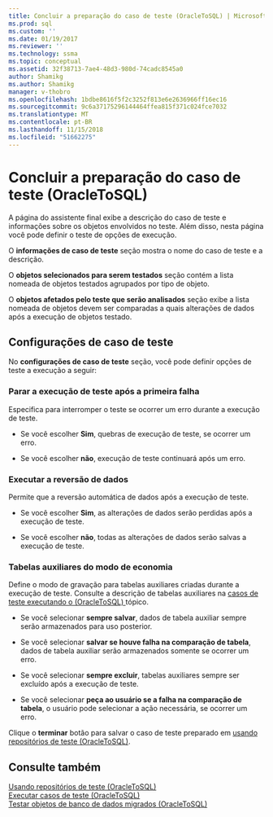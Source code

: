 ```yaml
---
title: Concluir a preparação do caso de teste (OracleToSQL) | Microsoft Docs
ms.prod: sql
ms.custom: ''
ms.date: 01/19/2017
ms.reviewer: ''
ms.technology: ssma
ms.topic: conceptual
ms.assetid: 32f38713-7ae4-48d3-980d-74cadc8545a0
author: Shamikg
ms.author: Shamikg
manager: v-thobro
ms.openlocfilehash: 1bdbe8616f5f2c3252f813e6e2636966ff16ec16
ms.sourcegitcommit: 9c6a37175296144464ffea815f371c024fce7032
ms.translationtype: MT
ms.contentlocale: pt-BR
ms.lasthandoff: 11/15/2018
ms.locfileid: "51662275"
---
```

# <a name="finishing-test-case-preparation-oracletosql"></a>Concluir a preparação do caso de teste (OracleToSQL)
A página do assistente final exibe a descrição do caso de teste e informações sobre os objetos envolvidos no teste. Além disso, nesta página você pode definir o teste de opções de execução.  
  
O **informações de caso de teste** seção mostra o nome do caso de teste e a descrição.  
  
O **objetos selecionados para serem testados** seção contém a lista nomeada de objetos testados agrupados por tipo de objeto.  
  
O **objetos afetados pelo teste que serão analisados** seção exibe a lista nomeada de objetos devem ser comparadas a quais alterações de dados após a execução de objetos testado.  
  
## <a name="test-case-settings"></a>Configurações de caso de teste  
No **configurações de caso de teste** seção, você pode definir opções de teste a execução a seguir:  
  
### <a name="stop-test-execution-after-first-failure"></a>Parar a execução de teste após a primeira falha  
Especifica para interromper o teste se ocorrer um erro durante a execução de teste.  
  
-   Se você escolher **Sim**, quebras de execução de teste, se ocorrer um erro.  
  
-   Se você escolher **não**, execução de teste continuará após um erro.  
  
### <a name="perform-data-rollback"></a>Executar a reversão de dados  
Permite que a reversão automática de dados após a execução de teste.  
  
-   Se você escolher **Sim**, as alterações de dados serão perdidas após a execução de teste.  
  
-   Se você escolher **não**, todas as alterações de dados serão salvas a execução de teste.  
  
### <a name="auxiliary-tables-saving-mode"></a>Tabelas auxiliares do modo de economia  
Define o modo de gravação para tabelas auxiliares criadas durante a execução de teste. Consulte a descrição de tabelas auxiliares na [casos de teste executando o &#40;OracleToSQL&#41; ](../../ssma/oracle/running-test-cases-oracletosql.md) tópico.  
  
-   Se você selecionar **sempre salvar**, dados de tabela auxiliar sempre serão armazenados para uso posterior.  
  
-   Se você selecionar **salvar se houve falha na comparação de tabela**, dados de tabela auxiliar serão armazenados somente se ocorrer um erro.  
  
-   Se você selecionar **sempre excluir**, tabelas auxiliares sempre ser excluído após a execução de teste.  
  
-   Se você selecionar **peça ao usuário se a falha na comparação de tabela**, o usuário pode selecionar a ação necessária, se ocorrer um erro.  
  
Clique o **terminar** botão para salvar o caso de teste preparado em [usando repositórios de teste (OracleToSQL)](https://msdn.microsoft.com/f941cce4-d3e3-4aeb-a88a-4f101a97a9f4).  
  
## <a name="see-also"></a>Consulte também  
[Usando repositórios de teste &#40;OracleToSQL&#41;](../../ssma/oracle/using-test-repositories-oracletosql.md)  
[Executar casos de teste &#40;OracleToSQL&#41;](../../ssma/oracle/running-test-cases-oracletosql.md)  
[Testar objetos de banco de dados migrados &#40;OracleToSQL&#41;](../../ssma/oracle/testing-migrated-database-objects-oracletosql.md)  
  
